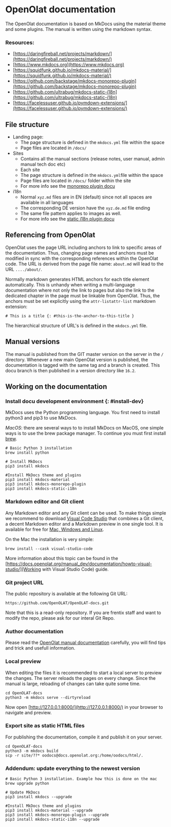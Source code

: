 # OpenOlat documentation
The OpenOlat documentation is based on MkDocs using the material theme and some plugins. The manual is written using the markdown syntax.

### Resources:  
- [https://daringfireball.net/projects/markdown/](https://daringfireball.net/projects/markdown/)
- [https://www.mkdocs.org](https://www.mkdocs.org)
- [https://squidfunk.github.io/mkdocs-material/](https://squidfunk.github.io/mkdocs-material/)
- [https://github.com/backstage/mkdocs-monorepo-plugin](https://github.com/backstage/mkdocs-monorepo-plugin)
- [https://github.com/ultrabug/mkdocs-static-i18n](https://github.com/ultrabug/mkdocs-static-i18n)
- [https://facelessuser.github.io/pymdown-extensions/](https://facelessuser.github.io/pymdown-extensions/)


## File structure

- Landing page:
	- The page structure is defined in the `mkdocs.yml` file within the space
	- Page files are located in `/docs/`
- Sites
	- Contains all the manual sections (release notes, user manual, admin manual tech doc etc)
	- Each site 
	- The page structure is defined in the `mkdocs.yml`file within the space
	- Page files are located in `/docs/` folder within the site
	- For more info see the [monorepo plugin docu](https://github.com/backstage/mkdocs-monorepo-plugin)
- i18n
	- Normal `xyz.md` files are in EN (default) since not all spaces are available in all languages
	- The corresponding DE version have the `xyz.de.md` file ending
	- The same file pattern applies to images as well.
	- For more info see the [static i18n plugin docu](https://github.com/ultrabug/mkdocs-static-i18n)


## Referencing from OpenOlat

OpenOlat uses the page URL including anchors to link to specific areas of the documentation. Thus, changing page names and anchors must be modified in sync with the corresponding references within the OpenOlat code. The URL is derived from the page file name: `about.md` will lead to the URL `..../about/`. 

Normally markdown generates HTML anchors for each title element automatically. This is unhandy when writing a multi-language documentation where not only the link to pages but also the link to the dedicated chapter in the page must be linkable from OpenOlat. Thus, the anchors must be set explicitly using the `attr-listattr-list` markdown extension:
 
	# This is a title {: #this-is-the-anchor-to-this-title }
 

The hierarchical structure of URL's is defined in the `mkdocs.yml` file. 


## Manual versions

The manual is published from the GIT master version on the server in the `/` directory. Whenever a new main OpenOlat version is published, the documentation is tagged with the same tag and a branch is created. This docu branch is then published in a version directory like `16.2`.


## Working on the documentation


### Install docu development environment {: #install-dev}

MkDocs uses the Python programming language. You first need to install python3 and pip3 to use MkDocs. 

*MacOS*: there are several ways to to install MkDocs on MacOS, one simple ways is to use the brew package manager. 
To continue you must first install [brew](https://brew.sh).    

	# Basic Python 3 installation
	brew install python
	
	# Install MkDocs
	pip3 install mkdocs

	#Install MkDocs theme and plugins
	pip3 install mkdocs-material
	pip3 install mkdocs-monorepo-plugin   
	pip3 install mkdocs-static-i18n


### Markdown editor and Git client 

Any Markdown editor and any Git client can be used. To make things simple we recommend to download [Visual Code Studio](https://code.visualstudio.com) that combines a Git client, a decent Markdown editor and a Markdown preview in one single tool. It is available for free for [Mac, Windows and Linux](https://code.visualstudio.com/#alt-downloads).

On the Mac the installation is very simple:

	brew install --cask visual-studio-code

More information about this topic can be found in the [https://docs.openolat.org/manual_dev/documentation/howto-visual-studio/](Working with Visual Studio Code) guide. 


### Git project URL

The public repository is available at the following Git URL: 

	https://github.com/OpenOLAT/OpenOLAT-docs.git

Note that this is a read-only repository. If you are frentix staff and want to modify the repo, please ask for our interal Git Repo. 


### Author documentation

Please read the [OpenOlat manual documentation](https://docs.openolat.org/manual_dev/documentation/) carefully, you will find tips and trick and usefull information.  


### Local preview

When editing the files it is recommended to start a local server to preview the changes. The server reloads the pages on every change. Since the manual is large, reloading of changes can take quite some time. 

	cd OpenOLAT-docs  
	python3 -m mkdocs serve --dirtyreload

Now open [http://127.0.0.1:8000/](http://127.0.0.1:8000/) in your browser to navigate and preview. 


### Export site as static HTML files

For publishing the documentation, compile it and publish it on your server. 

	cd OpenOLAT-docs
	python3 -m mkdocs build
	scp -r site/??* oodocs@docs.openolat.org:/home/oodocs/html/.


### Addendum: update everything to the newest version
	# Basic Python 3 installation. Example how this is done on the mac
	brew upgrade python
	
	# Update MkDocs
	pip3 install mkdocs --upgrade

	#Install MkDocs theme and plugins
	pip3 install mkdocs-material --upgrade
	pip3 install mkdocs-monorepo-plugin --upgrade
	pip3 install mkdocs-static-i18n --upgrade
